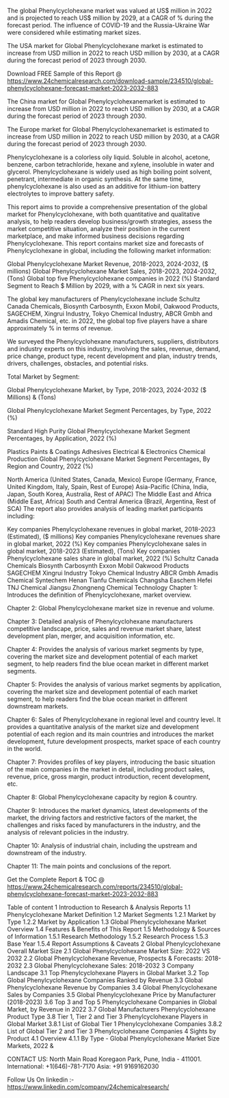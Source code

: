 The global Phenylcyclohexane market was valued at US$ million in 2022 and is projected to reach US$ million by 2029, at a CAGR of % during the forecast period. The influence of COVID-19 and the Russia-Ukraine War were considered while estimating market sizes.

The USA market for Global Phenylcyclohexane market is estimated to increase from USD million in 2022 to reach USD million by 2030, at a CAGR during the forecast period of 2023 through 2030.

Download FREE Sample of this Report @ https://www.24chemicalresearch.com/download-sample/234510/global-phenylcyclohexane-forecast-market-2023-2032-883

The China market for Global Phenylcyclohexanemarket is estimated to increase from USD million in 2022 to reach USD million by 2030, at a CAGR during the forecast period of 2023 through 2030.

The Europe market for Global Phenylcyclohexanemarket is estimated to increase from USD million in 2022 to reach USD million by 2030, at a CAGR during the forecast period of 2023 through 2030.

Phenylcyclohexane is a colorless oily liquid. Soluble in alcohol, acetone, benzene, carbon tetrachloride, hexane and xylene, insoluble in water and glycerol. Phenylcyclohexane is widely used as high boiling point solvent, penetrant, intermediate in organic synthesis. At the same time, phenylcyclohexane is also used as an additive for lithium-ion battery electrolytes to improve battery safety.

This report aims to provide a comprehensive presentation of the global market for Phenylcyclohexane, with both quantitative and qualitative analysis, to help readers develop business/growth strategies, assess the market competitive situation, analyze their position in the current marketplace, and make informed business decisions regarding Phenylcyclohexane. This report contains market size and forecasts of Phenylcyclohexane in global, including the following market information:

Global Phenylcyclohexane Market Revenue, 2018-2023, 2024-2032, ($ millions)
Global Phenylcyclohexane Market Sales, 2018-2023, 2024-2032, (Tons)
Global top five Phenylcyclohexane companies in 2022 (%)
Standard Segment to Reach $ Million by 2029, with a % CAGR in next six years.

The global key manufacturers of Phenylcyclohexane include Schultz Canada Chemicals, Biosynth Carbosynth, Exxon Mobil, Oakwood Products, SAGECHEM, Xingrui Industry, Tokyo Chemical Industry, ABCR Gmbh and Amadis Chemical, etc. in 2022, the global top five players have a share approximately % in terms of revenue.

We surveyed the Phenylcyclohexane manufacturers, suppliers, distributors and industry experts on this industry, involving the sales, revenue, demand, price change, product type, recent development and plan, industry trends, drivers, challenges, obstacles, and potential risks.

Total Market by Segment:

Global Phenylcyclohexane Market, by Type, 2018-2023, 2024-2032 ($ Millions) & (Tons)

Global Phenylcyclohexane Market Segment Percentages, by Type, 2022 (%)

Standard
High Purity
Global Phenylcyclohexane Market Segment Percentages, by Application, 2022 (%)

Plastics
Paints & Coatings
Adhesives
Electrical & Electronics
Chemical Production
Global Phenylcyclohexane Market Segment Percentages, By Region and Country, 2022 (%)

North America (United States, Canada, Mexico)
Europe (Germany, France, United Kingdom, Italy, Spain, Rest of Europe)
Asia-Pacific (China, India, Japan, South Korea, Australia, Rest of APAC)
The Middle East and Africa (Middle East, Africa)
South and Central America (Brazil, Argentina, Rest of SCA)
The report also provides analysis of leading market participants including:

Key companies Phenylcyclohexane revenues in global market, 2018-2023 (Estimated), ($ millions)
Key companies Phenylcyclohexane revenues share in global market, 2022 (%)
Key companies Phenylcyclohexane sales in global market, 2018-2023 (Estimated), (Tons)
Key companies Phenylcyclohexane sales share in global market, 2022 (%)
Schultz Canada Chemicals
Biosynth Carbosynth
Exxon Mobil
Oakwood Products
SAGECHEM
Xingrui Industry
Tokyo Chemical Industry
ABCR Gmbh
Amadis Chemical
Syntechem
Henan Tianfu Chemicals
Changsha Easchem
Hefei TNJ Chemical
Jiangsu Zhongneng Chemical Technology
Chapter 1: Introduces the definition of Phenylcyclohexane, market overview.

Chapter 2: Global Phenylcyclohexane market size in revenue and volume.

Chapter 3: Detailed analysis of Phenylcyclohexane manufacturers competitive landscape, price, sales and revenue market share, latest development plan, merger, and acquisition information, etc.

Chapter 4: Provides the analysis of various market segments by type, covering the market size and development potential of each market segment, to help readers find the blue ocean market in different market segments.

Chapter 5: Provides the analysis of various market segments by application, covering the market size and development potential of each market segment, to help readers find the blue ocean market in different downstream markets.

Chapter 6: Sales of Phenylcyclohexane in regional level and country level. It provides a quantitative analysis of the market size and development potential of each region and its main countries and introduces the market development, future development prospects, market space of each country in the world.

Chapter 7: Provides profiles of key players, introducing the basic situation of the main companies in the market in detail, including product sales, revenue, price, gross margin, product introduction, recent development, etc.

Chapter 8: Global Phenylcyclohexane capacity by region & country.

Chapter 9: Introduces the market dynamics, latest developments of the market, the driving factors and restrictive factors of the market, the challenges and risks faced by manufacturers in the industry, and the analysis of relevant policies in the industry.

Chapter 10: Analysis of industrial chain, including the upstream and downstream of the industry.

Chapter 11: The main points and conclusions of the report.

Get the Complete Report & TOC @ https://www.24chemicalresearch.com/reports/234510/global-phenylcyclohexane-forecast-market-2023-2032-883

Table of content
1 Introduction to Research & Analysis Reports
1.1 Phenylcyclohexane Market Definition
1.2 Market Segments
1.2.1 Market by Type
1.2.2 Market by Application
1.3 Global Phenylcyclohexane Market Overview
1.4 Features & Benefits of This Report
1.5 Methodology & Sources of Information
1.5.1 Research Methodology
1.5.2 Research Process
1.5.3 Base Year
1.5.4 Report Assumptions & Caveats
2 Global Phenylcyclohexane Overall Market Size
2.1 Global Phenylcyclohexane Market Size: 2022 VS 2032
2.2 Global Phenylcyclohexane Revenue, Prospects & Forecasts: 2018-2032
2.3 Global Phenylcyclohexane Sales: 2018-2032
3 Company Landscape
3.1 Top Phenylcyclohexane Players in Global Market
3.2 Top Global Phenylcyclohexane Companies Ranked by Revenue
3.3 Global Phenylcyclohexane Revenue by Companies
3.4 Global Phenylcyclohexane Sales by Companies
3.5 Global Phenylcyclohexane Price by Manufacturer (2018-2023)
3.6 Top 3 and Top 5 Phenylcyclohexane Companies in Global Market, by Revenue in 2022
3.7 Global Manufacturers Phenylcyclohexane Product Type
3.8 Tier 1, Tier 2 and Tier 3 Phenylcyclohexane Players in Global Market
3.8.1 List of Global Tier 1 Phenylcyclohexane Companies
3.8.2 List of Global Tier 2 and Tier 3 Phenylcyclohexane Companies
4 Sights by Product
4.1 Overview
4.1.1 By Type - Global Phenylcyclohexane Market Size Markets, 2022 &

CONTACT US:
North Main Road Koregaon Park, Pune, India - 411001.
International: +1(646)-781-7170
Asia: +91 9169162030

Follow Us On linkedin :- https://www.linkedin.com/company/24chemicalresearch/

